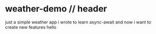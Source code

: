 # weather-demo // header
just a simple weather app i wrote to learn async-await and now i want to create new features
hello